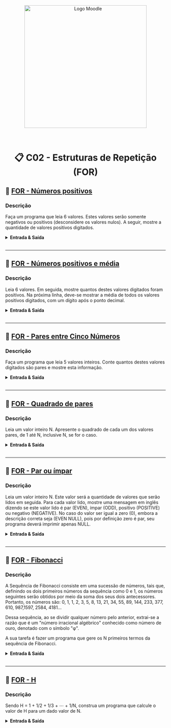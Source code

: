 <div align="center">
  <img width="384px" alt="Logo Moodle" src="https://upload.wikimedia.org/wikipedia/commons/thumb/c/c6/Moodle-logo.svg/1200px-Moodle-logo.svg.png">
</div>

<br/>
<br/>

<h1 align="center">📋 C02 - Estruturas de Repetição (FOR)</h1>

<!-- ----- EXERCÍCIO ----- -->

## 🚀 [FOR - Números positivos](FOR-Numeros_positivos.cpp)

<h3>Descrição</h3>
<p>
  Faça um programa que leia 6 valores. Estes valores serão somente negativos ou positivos (desconsidere os valores nulos). A seguir, mostre a quantidade de valores positivos digitados.
</p>

<details>
  <summary><strong>Entrada & Saída</strong></summary>

  <h3>Entrada</h3>
  <p>
    Seis valores, negativos e/ou positivos.
  </p>

  <h3>Saída</h3>
  <p>
    Imprima uma mensagem dizendo quantos valores positivos foram lidos.
  </p>

  <h3>Exemplos</h3>

  ```
  ** Input **
  5 6 7 -2 -7 3

  ** Output **
  4 valores positivos
  ```

</details>
<br/>

---

<!-- ----- EXERCÍCIO ----- -->

## 🚀 [FOR - Números positivos e média](FOR-Numeros_positivos_e_media.cpp)

<h3>Descrição</h3>
<p>
  Leia 6 valores. Em seguida, mostre quantos destes valores digitados foram positivos. Na próxima linha, deve-se mostrar a média de todos os valores positivos digitados, com um dígito após o ponto decimal.
</p>

<details>
  <summary><strong>Entrada & Saída</strong></summary>

  <h3>Entrada</h3>
  <p>
    A entrada contém 6 números que podem ser valores inteiros ou de ponto flutuante. Pelo menos um destes números será positivo.
  </p>

  <h3>Saída</h3>
  <p>
    O primeiro valor de saída é a quantidade de valores positivos. A próxima linha deve mostrar a média dos valores positivos digitados.
  </p>

  <h3>Exemplos</h3>

  ```
  ** Input **
  7 -5 6 -3.4 4.6 12

  ** Output **
  4 valores positivos
  7.4
  ```

</details>
<br/>

---

<!-- ----- EXERCÍCIO ----- -->

## 🚀 [FOR - Pares entre Cinco Números](FOR-Pares_entre_Cinco_Numeros.cpp)

<h3>Descrição</h3>
<p>
  Faça um programa que leia 5 valores inteiros. Conte quantos destes valores digitados são pares e mostre esta informação.
</p>

<details>
  <summary><strong>Entrada & Saída</strong></summary>

  <h3>Entrada</h3>
  <p>
    O arquivo de entrada contém 5 valores inteiros quaisquer.
  </p>

  <h3>Saída</h3>
  <p>
    Imprima a mensagem conforme o exemplo fornecido, indicando a quantidade de valores pares lidos.
  </p>

  <h3>Exemplos</h3>

  ```
  ** Input **
  7 -5 -4 2 8

  ** Output **
  3 valores pares
  ```

</details>
<br/>

---

<!-- ----- EXERCÍCIO ----- -->

## 🚀 [FOR - Quadrado de pares](FOR-Quadrado_de_pares.cpp)

<h3>Descrição</h3>
<p>
  Leia um valor inteiro N. Apresente o quadrado de cada um dos valores pares, de 1 até N, inclusive N, se for o caso.
</p>

<details>
  <summary><strong>Entrada & Saída</strong></summary>

  <h3>Entrada</h3>
  <p>
    A entrada contém um valor inteiro N (5 < N < 2000).
  </p>

  <h3>Saída</h3>
  <p>
  Imprima o quadrado de cada um dos valores pares, de 1 até N, conforme o exemplo abaixo.

  Tome cuidado! Algumas linguagens tem por padrão apresentarem como saída 1e+006 ao invés de 1000000 o que ocasionará resposta errada. Neste caso, configure a precisão adequadamente para que isso não ocorra.
  </p>

  <h3>Exemplos</h3>

  ```
  ** Input **
  6

  ** Output **
  2^2 = 4
  4^2 = 16
  6^2 = 36
  ```

</details>
<br/>

---

<!-- ----- EXERCÍCIO ----- -->

## 🚀 [FOR - Par ou ímpar](FOR-Par_ou_impar.cpp)

<h3>Descrição</h3>
<p>
  Leia um valor inteiro N. Este valor será a quantidade de valores que serão lidos em seguida. Para cada valor lido, mostre uma mensagem em inglês dizendo se este valor lido é par (EVEN), ímpar (ODD), positivo (POSITIVE) ou negativo (NEGATIVE). No caso do valor ser igual a zero (0), embora a descrição correta seja (EVEN NULL), pois por definição zero é par, seu programa deverá imprimir apenas NULL.
</p>

<details>
  <summary><strong>Entrada & Saída</strong></summary>

  <h3>Entrada</h3>
  <p>
    A primeira linha da entrada contém um valor inteiro N(N < 10000) que indica o número de casos de teste. Cada caso de teste a seguir é um valor inteiro X (-10^7 < X < 10^7).
  </p>

  <h3>Saída</h3>
  <p>
    Para cada caso, imprima uma mensagem correspondente, de acordo com o exemplo abaixo. Todas as letras deverão ser maiúsculas e sempre deverá haver um espaço entre duas palavras impressas na mesma linha.
  </p>

  <h3>Exemplos</h3>

  ```
  ** Input **
  4
  -5
  0
  3
  -4

  ** Output **

  ODD NEGATIVE
  NULL
  ODD POSITIVE
  EVEN NEGATIVE
  ```

</details>
<br/>

---

<!-- ----- EXERCÍCIO ----- -->

## 🚀 [FOR - Fibonacci](FOR-Fibonacci.cpp)

<h3>Descrição</h3>
<p>
  A Sequência de Fibonacci consiste em uma sucessão de números, tais que, definindo os dois primeiros números da sequência como 0 e 1, os números seguintes serão obtidos por meio da soma dos seus dois antecessores. Portanto, os números são: 0, 1, 1, 2, 3, 5, 8, 13, 21, 34, 55, 89, 144, 233, 377, 610, 987,1597, 2584, 4181...

  Dessa sequência, ao se dividir qualquer número pelo anterior, extrai-se a razão que é um "número irracional algébrico" conhecido como número de ouro, denotado com o símbolo "φ".

  A sua tarefa é fazer um programa que gere os N primeiros termos da sequência de Fibonacci.
</p>

<details>
  <summary><strong>Entrada & Saída</strong></summary>

  <h3>Entrada</h3>
  <p>
    A entrada consiste de um único inteiro N, que corresponde ao número de termos da sequência que devem ser mostrados (0 < N < 100).
  </p>

  <h3>Saída</h3>
  <p>
    A saída deve mostrar os N primeiros da sequência de Fibonacci.
  </p>

  <h3>Exemplos</h3>

  ```
  ** Input **
  2
  5
  8

  ** Output **
  0 1
  0 1 1 2 3
  0 1 1 2 3 5 8 13
  ```

</details>
<br/>

---

<!-- ----- EXERCÍCIO ----- -->

## 🚀 [FOR - H](FOR-H.cpp)

<h3>Descrição</h3>
<p>
  Sendo H = 1 + 1/2 + 1/3 + ⋯ + 1/N, construa um programa que calcule o valor de H para um dado valor de N.
</p>

<details>
  <summary><strong>Entrada & Saída</strong></summary>

  <h3>Entrada</h3>
  <p>
    Um inteiro N (N <= 1000)
  </p>

  <h3>Saída</h3>
  <p>
    O programa deve apresentar o valor calculado para H, com 4 casas decimais.
  </p>

  <h3>Exemplos</h3>

  ```
  ** Input **
  1
  4
  8
  11

  ** Output **
  1.0000
  2.0833
  2.7179
  3.0199
  ```

</details>
<br/>
